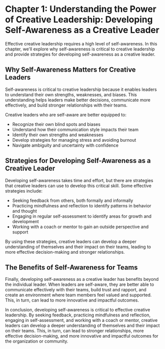 Chapter 1: Understanding the Power of Creative Leadership: Developing Self-Awareness as a Creative Leader
=========================================================================================================

Effective creative leadership requires a high level of self-awareness. In this chapter, we'll explore why self-awareness is critical to creative leadership and provide strategies for developing self-awareness as a creative leader.

Why Self-Awareness Matters for Creative Leaders
-----------------------------------------------

Self-awareness is critical to creative leadership because it enables leaders to understand their own strengths, weaknesses, and biases. This understanding helps leaders make better decisions, communicate more effectively, and build stronger relationships with their teams.

Creative leaders who are self-aware are better equipped to:

* Recognize their own blind spots and biases
* Understand how their communication style impacts their team
* Identify their own strengths and weaknesses
* Develop strategies for managing stress and avoiding burnout
* Navigate ambiguity and uncertainty with confidence

Strategies for Developing Self-Awareness as a Creative Leader
-------------------------------------------------------------

Developing self-awareness takes time and effort, but there are strategies that creative leaders can use to develop this critical skill. Some effective strategies include:

* Seeking feedback from others, both formally and informally
* Practicing mindfulness and reflection to identify patterns in behavior and thought
* Engaging in regular self-assessment to identify areas for growth and development
* Working with a coach or mentor to gain an outside perspective and support

By using these strategies, creative leaders can develop a deeper understanding of themselves and their impact on their teams, leading to more effective decision-making and stronger relationships.

The Benefits of Self-Awareness for Teams
----------------------------------------

Finally, developing self-awareness as a creative leader has benefits beyond the individual leader. When leaders are self-aware, they are better able to communicate effectively with their teams, build trust and rapport, and create an environment where team members feel valued and supported. This, in turn, can lead to more innovative and impactful outcomes.

In conclusion, developing self-awareness is critical to effective creative leadership. By seeking feedback, practicing mindfulness and reflection, engaging in self-assessment, and working with a coach or mentor, creative leaders can develop a deeper understanding of themselves and their impact on their teams. This, in turn, can lead to stronger relationships, more effective decision-making, and more innovative and impactful outcomes for the organization or community.
